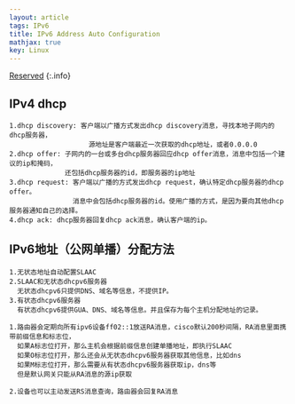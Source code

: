 ```yaml
---
layout: article
tags: IPv6
title: IPv6 Address Auto Configuration
mathjax: true
key: Linux
---
```


[Reserved](https://www.kernel.org/doc/Documentation/networking/tuntap.txt)
{:.info} 

## IPv4 dhcp

```
1.dhcp discovery: 客户端以广播方式发出dhcp discovery消息，寻找本地子网内的dhcp服务器，
                    源地址是客户端最近一次获取的dhcp地址，或者0.0.0.0
2.dhcp offer: 子网内的一台或多台dhcp服务器回应dhcp offer消息，消息中包括一个建议的ip和掩码，
              还包括dhcp服务器的id，即服务器的ip地址
3.dhcp request: 客户端以广播的方式发出dhcp request，确认特定dhcp服务器的dhcp offer。
                消息中会包括dhcp服务器的id。使用广播的方式，是因为要向其他dhcp服务器通知自己的选择。
4.dhcp ack: dhcp服务器回复dhcp ack消息，确认客户端的ip。
```

## IPv6地址（公网单播）分配方法
```
1.无状态地址自动配置SLAAC
2.SLAAC和无状态dhcpv6服务器
  无状态dhcpv6只提供DNS、域名等信息，不提供IP。
3.有状态dhcpv6服务器
  有状态dhcpv6提供GUA、DNS、域名等信息。并且保存为每个主机分配地址的记录。

1.路由器会定期向所有ipv6设备ff02::1放送RA消息，cisco默认200秒间隔，RA消息里面携带前缀信息和标志位，
  如果A标志位打开，那么主机会根据前缀信息创建单播地址，即执行SLAAC
  如果O标志位打开，那么还会从无状态dhcpv6服务器获取其他信息，比如dns
  如果M标志位打开，那么需要从有状态dhcpv6服务器获取ip，dns等
  但是默认网关只能从RA消息的源ip获取

2.设备也可以主动发送RS消息查询，路由器会回复RA消息
```
